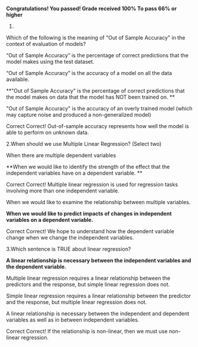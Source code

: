 **Congratulations! You passed!
Grade received 100% To pass 66% or higher**

1.
Which of the following is the meaning of "Out of Sample Accuracy" in the context of evaluation of models?

“Out of Sample Accuracy” is the percentage of correct predictions that the model makes using the test dataset.


“Out of Sample Accuracy” is the accuracy of a model on all the data available.


**"Out of Sample Accuracy" is the percentage of correct predictions that the model makes on data that the model has NOT been trained on.
**

"Out of Sample Accuracy" is the accuracy of an overly trained model (which may capture noise and produced a non-generalized model)

Correct
Correct! Out-of-sample accuracy represents how well the model is able to perform on unknown data.


2.When should we use Multiple Linear Regression? (Select two)

When there are multiple dependent variables


**When we would like to identify the strength of the effect that the independent variables have on a dependent variable. **

Correct
Correct! Multiple linear regression is used for regression tasks involving more than one independent variable.


When we would like to examine the relationship between multiple variables.


**When we would like to predict impacts of changes in independent variables on a dependent variable.**

Correct
Correct! We hope to understand how the dependent variable change when we change the independent variables.


3.Which sentence is TRUE about linear regression?

**A linear relationship is necessary between the independent variables and the dependent variable.**


Multiple linear regression requires a linear relationship between the predictors and the response, but simple linear regression does not.


Simple linear regression requires a linear relationship between the predictor and the response, but multiple linear regression does not.


A linear relationship is necessary between the independent and dependent variables as well as in between independent variables.

Correct
Correct! If the relationship is non-linear, then we must use non-linear regression.
